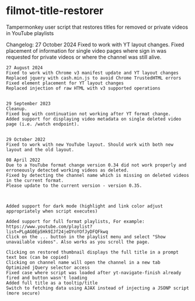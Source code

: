 # filmot-title-restorer
Tampermonkey user script that restores titles for removed or private videos in YouTube playlists


Changelog:
    27 October 2024
    Fixed to work with YT layout changes.
    Fixed placement of information for single video pages where sign in was requested for private videos or where the channel was still alive.

    27 August 2024
    Fixed to work with Chrome v3 manifest update and YT layout changes
    Replaced jquery with cash.min.js to avoid Chrome TrustedHTML errors
    Fixed element placement for YT layout changes
    Replaced injection of raw HTML with v3 supported operations


    29 September 2023
    Cleanup.
    Fixed bug with continuation not working after YT format change.
    Added support for displaying video metadata on single deleted video page (i.e. /watch endpoint).


    29 October 2022
    Fixed to work with new YouTube layout. Should work with both new layout and the old layout.
    
    08 April 2022
    Due to a YouTube format change version 0.34 did not work properly and erroneously detected working videos as deleted.
    Fixed by detecting the channel name which is missing on deleted videos in the current format.
    Please update to the current version - version 0.35.



    Added support for dark mode (highlight and link color adjust appropriately when script executes)
    
    Added support for full format playlists, For example: https://www.youtube.com/playlist?list=PLgAG0Ep5Hk9IJf24jeDYoYOfJyDFQFkwq
    Click on the ... button in the playlist menu and select "Show unavailable videos". Also works as you scroll the page.
    
    Clicking on restored thumbnail displays the full title in a prompt text box (can be copied)
    Clicking on channel name will open the channel in a new tab
    Optimized jQuery selector access
    Fixed case where script was loaded after yt-navigate-finish already fired and button wasn't loading
    Added full title as a tooltip/title
    Switch to fetching data using AJAX instead of injecting a JSONP script (more secure)
    

